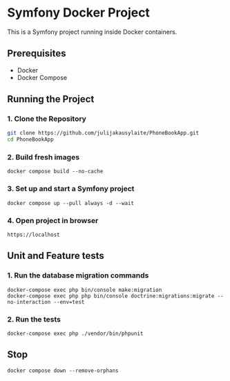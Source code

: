 # Symfony Docker Project

This is a Symfony project running inside Docker containers.

## Prerequisites

- Docker
- Docker Compose

## Running the Project

### 1. Clone the Repository
```bash
git clone https://github.com/julijakausylaite/PhoneBookApp.git
cd PhoneBookApp
```

### 2. Build fresh images

```
docker compose build --no-cache
```

### 3.  Set up and start a Symfony project

```
docker compose up --pull always -d --wait
```

### 4. Open project in browser

```
https://localhost
```
## Unit and Feature tests

### 1. Run the database migration commands
```
docker-compose exec php bin/console make:migration
docker-compose exec php php bin/console doctrine:migrations:migrate --no-interaction --env=test
```

### 2. Run the tests
```
docker-compose exec php ./vendor/bin/phpunit
```

## Stop 

```
docker compose down --remove-orphans
```
